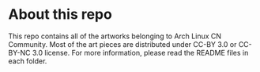 # About this repo

This repo contains all of the artworks belonging to Arch Linux CN Community. Most of the art pieces are distributed under CC-BY 3.0 or CC-BY-NC 3.0 license. For more information, please read the README files in each folder.